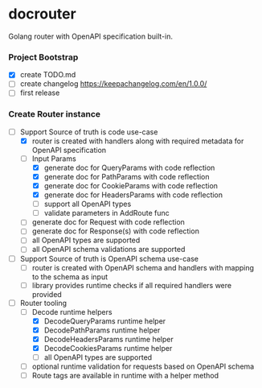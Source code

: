 # docrouter

Golang router with OpenAPI specification built-in.

### Project Bootstrap

- [x] create TODO.md
- [ ] create changelog https://keepachangelog.com/en/1.0.0/
- [ ] first release

### Create Router instance

- [ ] Support Source of truth is code use-case
  - [x] router is created with handlers along with required metadata for OpenAPI specification
  - [ ] Input Params
    - [x] generate doc for QueryParams with code reflection
    - [x] generate doc for PathParams with code reflection
    - [x] generate doc for CookieParams with code reflection
    - [x] generate doc for HeadersParams with code reflection
    - [ ] support all OpenAPI types
    - [ ] validate parameters in AddRoute func
  - [ ] generate doc for Request with code reflection
  - [ ] generate doc for Response(s) with code reflection
  - [ ] all OpenAPI types are supported
  - [ ] all OpenAPI schema validations are supported
- [ ] Support Source of truth is OpenAPI schema use-case
  - [ ] router is created with OpenAPI schema and handlers with mapping to the schema as input
  - [ ] library provides runtime checks if all required handlers were provided
- [ ] Router tooling
  - [ ] Decode runtime helpers
    - [x] DecodeQueryParams runtime helper
    - [x] DecodePathParams runtime helper
    - [x] DecodeHeadersParams runtime helper
    - [x] DecodeCookiesParams runtime helper
    - [ ] all OpenAPI types are supported
  - [ ] optional runtime validation for requests based on OpenAPI schema
  - [ ] Route tags are available in runtime with a helper method
